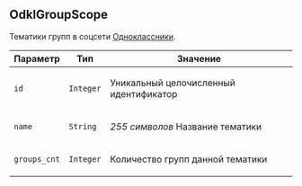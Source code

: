 
## OdklGroupScope

Тематики групп в соцсети [Одноклассники](http://odnoklassniki.ru/).

<table>
    <thead>
        <tr><th>Параметр</th><th>Тип</th><th>Значение</th></tr>
    </thead>
    <tbody>
        <tr>
            <td><p><code>id</code></p></td>
            <td><p><code>Integer</code></p></td>
            <td><p>Уникальный целочисленный идентификатор</p></td>
        </tr><tr>
            <td><p><code>name</code></p></td>
            <td><p><code>String</code></p></td>
            <td><p><em>255 символов</em>
Название тематики</p></td>
        </tr><tr>
            <td><p><code>groups_cnt</code></p></td>
            <td><p><code>Integer</code></p></td>
            <td><p>Количество групп данной тематики</p></td>
        </tr>
    </tbody>
</table>